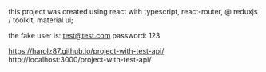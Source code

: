 this project was created using react with typescript, react-router, @ reduxjs / toolkit, material ui;

the fake user is: test@test.com
password: 123

https://harolz87.github.io/project-with-test-api/
http://localhost:3000/project-with-test-api/
